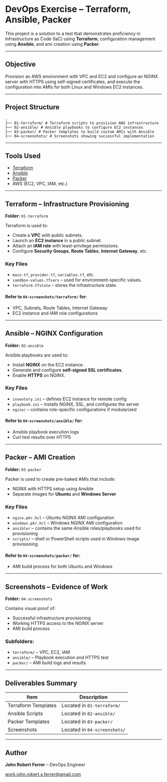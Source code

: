 # DevOps Exercise – Terraform, Ansible, Packer

This project is a solution to a test that demonstrates proficiency in Infrastructure as Code (IaC) using **Terraform**, configuration management using **Ansible**, and ami creation using **Packer**.

---

## Objective

Provision an AWS environment with VPC and EC2 and configure an NGINX server with HTTPS using self-signed certificates, and execute the configuration into AMIs for both Linux and Windows EC2 instances.

---

## Project Structure

```
.
├── 01-terraform/ # Terraform scripts to provision AWS infrastructure
├── 02-ansible/ # Ansible playbooks to configure EC2 instances
├── 03-packer/ # Packer templates to build custom AMIs with Ansible
├── 04-screenshots/ # Screenshots showing successful implementation
```

---

## Tools Used

- [Terraform](https://www.terraform.io/)
- [Ansible](https://www.ansible.com/)
- [Packer](https://www.packer.io/)
- AWS (EC2, VPC, IAM, etc.)

---

## Terraform – Infrastructure Provisioning

**Folder:** `01-terraform`

Terraform is used to:

- Create a **VPC** with public subnets.
- Launch an **EC2 instance** in a public subnet.
- Attach an **IAM role** with least-privilege permissions.
- Configure **Security Groups**, **Route Tables**, **Internet Gateway**, etc.

### Key Files

- `main.tf`, `provider.tf`, `variables.tf`, etc.
- `sandbox-values.tfvars` – used for environment-specific values.
- `terraform.tfstate` – stores the infrastructure state.

#### Refer to `04-screenshots/terraform/` for:
- VPC, Subnets, Route Tables, Internet Gateway
- EC2 instance and IAM role configurations

---

## Ansible – NGINX Configuration

**Folder:** `02-ansible`

Ansible playbooks are used to:

- Install **NGINX** on the EC2 instance.
- Generate and configure **self-signed SSL certificates**.
- Enable **HTTPS** on NGINX.

### Key Files

- `inventory.ini` – defines EC2 instance for remote config
- `playbook.ini` – installs NGINX, SSL, and configures the server
- `nginx/` – contains role-specific configurations if modularized

#### Refer to `04-screenshots/ansible/` for:
- Ansible playbook execution logs
- Curl test results over HTTPS

---

## Packer – AMI Creation

**Folder:** `03-packer`

Packer is used to create pre-baked AMIs that include:

- NGINX with HTTPS setup using Ansible
- Separate images for **Ubuntu** and **Windows Server**

### Key Files

- `nginx.pkr.hcl` – Ubuntu NGINX AMI configuration
- `windows.pkr.hcl` – Windows NGINX AMI configuration
- `ansible/` – contains the same Ansible roles/playbooks used for provisioning
- `scripts/` – shell or PowerShell scripts used in Windows image provisioning

#### Refer to `04-screenshots/packer/` for:
- AMI build process for both Ubuntu and Windows

---

## Screenshots – Evidence of Work

**Folder:** `04-screenshots`

Contains visual proof of:

- Successful infrastructure provisioning
- Working HTTPS access to the NGINX server
- AMI build process

### Subfolders:

- `terraform/` – VPC, EC2, IAM
- `ansible/` – Playbook execution and HTTPS test
- `packer/` – AMI build logs and results

---

## Deliverables Summary

| Item | Description |
|------|-------------|
| Terraform Templates | Located in `01-terraform/` |
| Ansible Scripts | Located in `02-ansible/` |
| Packer Templates | Located in `03-packer/` |
| Screenshots | Located in `04-screenshots/` |

---

## Author

**John Robert Ferrer** – DevOps Engineer

work.john.robert.s.ferrer@gmail.com
